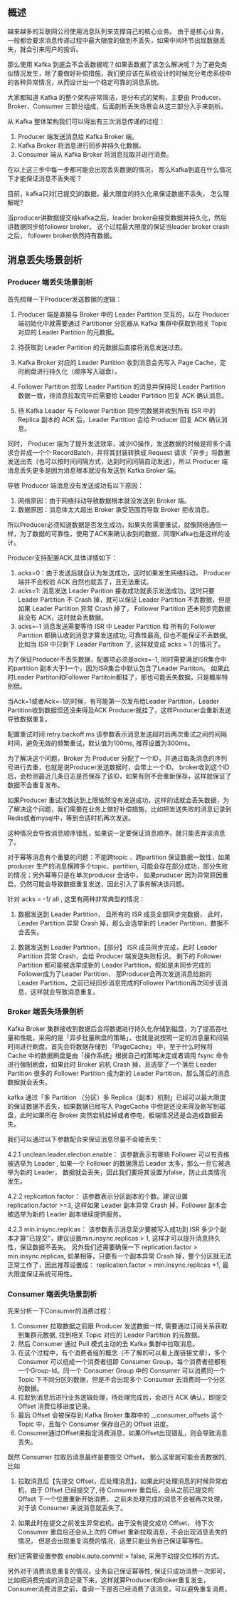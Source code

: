 

## 概述

越来越多的互联网公司使用消息队列来支撑自己的核心业务。
由于是核心业务，一般都会要求消息传递过程中最大限度的做到不丢失，如果中间环节出现数据丢失，就会引来用户的投诉。

那么使用 Kafka 到底会不会丢数据呢？如果丢数据了该怎么解决呢？为了避免类似情况发生，除了要做好补偿措施，我们更应该在系统设计的时候充分考虑系统中的各种异常情况，从而设计出一个稳定可靠的消息系统。

大家都知道 Kafka 的整个架构非常简洁，是分布式的架构，主要由 Producer、Broker、Consumer 三部分组成，后面剖析丢失场景会从这三部分入手来剖析。

从 Kafka 整体架构我们可以得出有三次消息传递的过程：

1. Producer 端发送消息给 Kafka Broker 端。
2. Kafka Broker 将消息进行同步并持久化数据。
3. Consumer 端从 Kafka Broker 将消息拉取并进行消费。

在以上这三步中每一步都可能会出现丢失数据的情况， 那么Kafka到底在什么情况下才能保证消息不丢失呢？

目前，kafka只对[已提交]的数据，最大限度的持久化来保证数据不丢失， 怎么理解呢?

当producer讲数据提交给kafka之后，leader broker会接受数据并持久化，然后讲数据同步给follower broker。 这个过程最大限度的保证当leader broker crash之后， follower broker依然持有数据。


##  消息丢失场景剖析

###  Producer 端丢失场景剖析

首先梳理一下Producer发送数据的逻辑：
1. Producer 端是直接与 Broker 中的 Leader Partition 交互的，以在 Producer 端初始化中就需要通过 Partitioner 分区器从 Kafka 集群中获取到相关 Topic 对应的 Leader Partition 的元数据。

2. 待获取到 Leader Partition 的元数据后直接将消息发送过去。

3. Kafka Broker 对应的 Leader Partition 收到消息会先写入 Page Cache，定时刷盘进行持久化（顺序写入磁盘）。

4.  Follower Partition 拉取 Leader Partition 的消息并保持同 Leader Partition 数据一致，待消息拉取完毕后需要给 Leader Partition 回复 ACK 确认消息。

5. 待 Kafka Leader 与 Follower Partition 同步完数据并收到所有 ISR 中的 Replica 副本的 ACK 后，Leader Partition 会给 Producer 回复 ACK 确认消息。

同时， Producer 端为了提升发送效率，减少IO操作，发送数据的时候是将多个请求合并成一个个 RecordBatch，并将其封装转换成 Request 请求「异步」将数据发送出去（也可以按时间间隔方式，达到时间间隔自动发送），所以 Producer 端消息丢失更多是因为消息根本就没有发送到 Kafka Broker 端。

导致 Producer 端消息没有发送成功有以下原因：

1. 网络原因：由于网络抖动导致数据根本就没发送到 Broker 端。
2. 数据原因：消息体太大超出 Broker 承受范围而导致 Broker 拒收消息。

所以Producer必须知道数据是否发生成功，如果失败需要重试，就像网络通信一样，为了数据的可靠性，使用了ACK来确认收到的数据，同理Kafka也是这样的设计。

Producer支持配置ACK,具体详情如下：
1. acks=0：由于发送后就自认为发送成功，这时如果发生网络抖动， Producer 端并不会校验 ACK 自然也就丢了，且无法重试。
2. acks=1: 消息发送 Leader Parition 接收成功就表示发送成功，这时只要 Leader Partition 不 Crash 掉，就可以保证 Leader Partition 不丢数据，但是如果 Leader Partition 异常 Crash 掉了， Follower Partition 还未同步完数据且没有 ACK，这时就会丢数据。
3. acks=-1 消息发送需要等待 ISR 中 Leader Partition 和 所有的 Follower Partition 都确认收到消息才算发送成功, 可靠性最高, 但也不能保证不丢数据,比如当 ISR 中只剩下 Leader Partition 了, 这样就变成 acks = 1 的情况了。


为了保证Producer不丢失数据，配置项必须是acks=-1, 同时需要满足ISR集合中的partition 副本大于1一个，因为ISR集合中默认包含了Leader Partiton。
如果此时Leader Partiton和Follower Partitoin都挂了，那也可能丢失数据，只是概率特别低。

当Ack=1或者Ack=-1的时候，有可能第一次发布给Leader Partition，Leader Partition收到数据但还没来得及ACK Producer就挂了，这样Producer会重新发送导致数据重复。

配置重试时间:retry.backoff.ms
该参数表示消息发送超时后两次重试之间的间隔时间，避免无效的频繁重试，默认值为100ms,  推荐设置为300ms。


为了解决这个问题，Broker 为 Producer 分配了一个ID，并通过每条消息的序列号进行去重，也就是说Producer发送数据时，会带上一个ID。
broker收到这个ID后，会检测最近几条日志是否保存了该ID，如果有则不会重新保存，这样就保证了数据不会重复发布。

如果Producer 重试次数达到上限依然没有发送成功，这样的话就会丢失数据，为了解决这个问题，我们需要在业务上做好补偿措施，比如把发送失败的消息记录到Redis或者mysql中，等到合适时机再次发送。


这种情况会导致消息顺序错乱，如果说一定要保证消息顺序，就只能丢弃该消息了。

对于幂等消息有个重要的问题：不能跨topic 、跨partition 保证数据一致性，如果producer 生产的消息横跨多个topic、partition, 可能会存在部分成功，部分失败的情况；另外幂等只是在单次producer 会话中， 如果pruducer 因为异常原因重启，仍然可能会导致数据重复发送，因此引入了事务解决该问题。

针对 acks = -1/ all , 这里有两种非常典型的情况：
1. 数据发送到 Leader Partition， 且所有的 ISR 成员全部同步完数据， 此时，Leader Partition 异常 Crash 掉，那么会选举新的 Leader Partition，数据不会丢失。

2. 数据发送到 Leader Partition，【部分】 ISR 成员同步完成，此时 Leader Partition 异常 Crash，会给 Producer 端发送失败标识。 剩下的 Follower Partition 都可能被选举成新的 Leader Partition，假如是未同步完成的Follower成为了Leader Partition， 那Producer会再次发送消息给新的Leader Partition，之前已经同步消息完成的Follower Partition再次同步该消息，这样就会导致消息重复。

###  Broker 端丢失场景剖析

Kafka Broker 集群接收到数据后会将数据进行持久化存储到磁盘，为了提高吞吐量和性能，采用的是「异步批量刷盘的策略」，也就是说按照一定的消息量和间隔时间进行刷盘。首先会将数据存储到 「PageCache」 中，至于什么时候将 Cache 中的数据刷盘是由「操作系统」根据自己的策略决定或者调用 fsync 命令进行强制刷盘，如果此时 Broker 宕机 Crash 掉，且选举了一个落后 Leader Partition 很多的 Follower Partition 成为新的 Leader Partition，那么落后的消息数据就会丢失。

kafka 通过「多 Partition （分区）多 Replica（副本）机制」已经可以最大限度的保证数据不丢失，如果数据已经写入 PageCache 中但是还没来得及刷写到磁盘，此时如果所在 Broker 突然宕机挂掉或者停电，极端情况还是会造成数据丢失。

我们可以通过以下参数配合来保证消息尽量不会被丢失：


4.2.1 unclean.leader.election.enable：
该参数表示有哪些 Follower 可以有资格被选举为 Leader , 如果一个 Follower 的数据落后 Leader 太多，那么一旦它被选举为新的 Leader， 数据就会丢失，因此我们要将其设置为false，防止此类情况发生。



4.2.2 replication.factor：
该参数表示分区副本的个数。建议设置 replication.factor >=3, 这样如果 Leader 副本异常 Crash 掉，Follower 副本会被选举为新的 Leader 副本继续提供服务。



4.2.3 min.insync.replicas：
该参数表示消息至少要被写入成功到 ISR 多少个副本才算"已提交"，建议设置min.insync.replicas > 1, 这样才可以提升消息持久性，保证数据不丢失。
另外我们还需要确保一下 replication.factor > min.insync.replicas, 如果相等，只要有一个副本异常 Crash 掉，整个分区就无法正常工作了，因此推荐设置成： replication.factor = min.insync.replicas +1, 最大限度保证系统可用性。

###  Consumer 端丢失场景剖析

先来分析一下Consumer的消费过程：

1. Consumer 拉取数据之前跟 Producer 发送数据一样, 需要通过订阅关系获取到集群元数据, 找到相关 Topic 对应的 Leader Partition 的元数据。
2. 然后 Consumer 通过 Pull 模式主动的去 Kafka 集群中拉取消息。
3. 在这个过程中，有个消费者组的概念（不了解的可以看上面链接文章），多个 Consumer 可以组成一个消费者组即 Consumer Group，每个消费者组都有一个Group-Id。同一个 Consumer Group 中的 Consumer 可以消费同一个 Topic 下不同分区的数据，但是不会出现多个 Consumer 去消费同一个分区的数据。
4. 拉取到消息后进行业务逻辑处理，待处理完成后，会进行 ACK 确认，即提交 Offset 消费位移进度记录。
5. 最后 Offset 会被保存到 Kafka Broker 集群中的 __consumer_offsets 这个 Topic 中，且每个 Consumer 保存自己的 Offset 进度。
6. Consumer通过Offset来指定消费消息，如果Offset出现错乱，则会导致消息丢失。

既然 Consumer 拉取后消息最终是要提交 Offset， 那么这里就可能会丢数据的, 比如

1. 拉取消息后【先提交 Offset，后处理消息】，如果此时处理消息的时候异常宕机，由于 Offset 已经提交了,  待 Consumer 重启后，会从之前已提交的 Offset 下一个位置重新开始消费， 之前未处理完成的消息不会被再次处理，对于该 Consumer 来说消息就丢失了。

2. 如果此时在提交之前发生异常宕机，由于没有提交成功 Offset， 待下次 Consumer 重启后还会从上次的 Offset 重新拉取消息，不会出现消息丢失的情况， 但是会出现重复消费的情况，这里只能业务自己保证幂等性。



我们还需要设置参数 enable.auto.commit = false, 采用手动提交位移的方式。

另外对于消费消息重复的情况，业务自己保证幂等性, 保证只成功消费一次即可，比如把消费完成的消息记录下来，这样就算Producer和Broker重复发生，Consumer消费消息之前，查询一下是否已经消费了该消息，可以避免重复消费。
